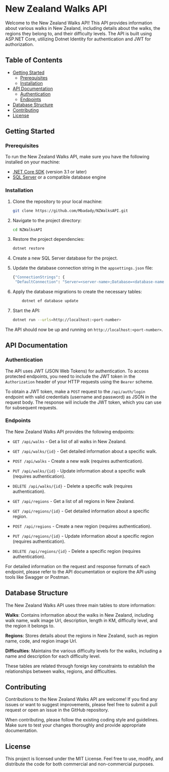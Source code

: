 # New Zealand Walks API

Welcome to the New Zealand Walks API! This API provides information about various walks in New Zealand, including details about the walks, the regions they belong to, and their difficulty levels. The API is built using ASP.NET Core, utilizing Dotnet Identity for authentication and JWT for authorization.

## Table of Contents

- [Getting Started](#getting-started)
  - [Prerequisites](#prerequisites)
  - [Installation](#installation)
- [API Documentation](#api-documentation)
  - [Authentication](#authentication)
  - [Endpoints](#endpoints)
- [Database Structure](#database-structure)
- [Contributing](#contributing)
- [License](#license)

## Getting Started

### Prerequisites

To run the New Zealand Walks API, make sure you have the following installed on your machine:

- [.NET Core SDK](https://dotnet.microsoft.com/download) (version 3.1 or later)
- [SQL Server](https://www.microsoft.com/en-us/sql-server/sql-server-downloads) or a compatible database engine

### Installation

1. Clone the repository to your local machine:

   ```bash
   git clone https://github.com/Mbadady/NZWalksAPI.git
2. Navigate to the project directory:
   ```bash
   cd NZWalksAPI
3. Restore the project dependencies:
   ```bash
   dotnet restore
4. Create a new SQL Server database for the project.
5. Update the database connection string in the `appsettings.json` file:
   ```bash
   {"ConnectionStrings": {
    "DefaultConnection": "Server=<server-name>;Database=<database-name>;User=<username>;Password=<password>;"},...}
6. Apply the database migrations to create the necessary tables:
    ```bash
        dotnet ef database update
7. Start the API:
   ```bash
   dotnet run --urls=http://localhost:<port-number>

The API should now be up and running on `http://localhost:<port-number>`.

## API Documentation
### Authentication

The API uses JWT (JSON Web Tokens) for authentication. To access protected endpoints, you need to include the JWT token in the `Authorization` header of your HTTP requests using the `Bearer` scheme.

To obtain a JWT token, make a `POST` request to the `/api/auth/login` endpoint with valid credentials (username and password) as JSON in the request body. The response will include the JWT token, which you can use for subsequent requests.

### Endpoints
The New Zealand Walks API provides the following endpoints:

- `GET /api/walks` - Get a list of all walks in New Zealand.

- `GET /api/walks/{id}` - Get detailed information about a specific walk.

- `POST /api/walks` - Create a new walk (requires authentication).

- `PUT /api/walks/{id}` - Update information about a specific walk (requires authentication).

- `DELETE /api/walks/{id}` - Delete a specific walk (requires authentication).

- `GET /api/regions` - Get a list of all regions in New Zealand.

- `GET /api/regions/{id}` - Get detailed information about a specific region.

- `POST /api/regions` - Create a new region (requires authentication).

- `PUT /api/regions/{id}` - Update information about a specific region (requires authentication).

- `DELETE /api/regions/{id}` - Delete a specific region (requires authentication).

For detailed information on the request and response formats of each endpoint, please refer to the API documentation or explore the API using tools like Swagger or Postman.

## Database Structure

The New Zealand Walks API uses three main tables to store information:

**Walks**: Contains information about the walks in New Zealand, including walk name, walk image Url, description, length in KM, difficulty level, and the region it belongs to.

**Regions**: Stores details about the regions in New Zealand, such as region name, code, and region image Url.

**Difficulties**: Maintains the various difficulty levels for the walks, including a name and description for each difficulty level.

These tables are related through foreign key constraints to establish the relationships between walks, regions, and difficulties.

## Contributing
Contributions to the New Zealand Walks API are welcome! If you find any issues or want to suggest improvements, please feel free to submit a pull request or open an issue in the GitHub repository.

When contributing, please follow the existing coding style and guidelines. Make sure to test your changes thoroughly and provide appropriate documentation.

## License
This project is licensed under the MIT License. Feel free to use, modify, and distribute the code for both commercial and non-commercial purposes.
